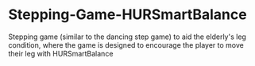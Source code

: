 # Stepping-Game-HURSmartBalance
Stepping game (similar to the dancing step game) to aid the elderly's leg condition, where the game is designed to encourage the player to move their leg with HURSmartBalance
